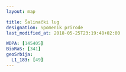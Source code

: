 ```yaml
---
layout: map

title: Šalinački lug
designation: Spomenik prirode
last_modified_at: 2018-05-25T23:19:48+02:00

WDPA: [145405]
BioRaS: [341]
geoSrbija:
  L1_183: [49]
---
```

